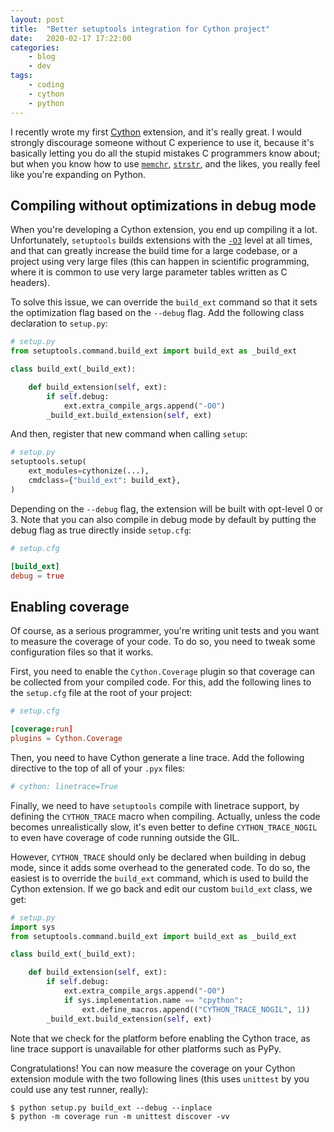 ```yaml
---
layout: post
title:	"Better setuptools integration for Cython project"
date:	2020-02-17 17:22:00
categories:
    - blog
    - dev
tags:
    - coding
    - cython
    - python
---
```


I recently wrote my first [Cython](https://cython.org/) extension, and
it's really great. I would strongly discourage someone without C experience
to use it, because it's basically letting you do all the stupid mistakes C programmers know about; but when you know how to use
[`memchr`](http://man7.org/linux/man-pages/man3/memchr.3.html),
[`strstr`](http://man7.org/linux/man-pages/man3/strstr.3.html), and the likes,
you really feel like you're expanding on Python.


## Compiling without optimizations in debug mode

When you're developing a Cython extension, you end up compiling it a lot.
Unfortunately, `setuptools` builds extensions with the
[`-O3`](https://gcc.gnu.org/onlinedocs/gcc/Optimize-Options.html) level at all
times, and that can greatly increase the build time for a large codebase, or
a project using very large files (this can happen in scientific programming,
where it is common to use very large parameter tables written as C headers).

To solve this issue, we can override the `build_ext` command so that it sets
the optimization flag based on the `--debug` flag. Add the following class
declaration to `setup.py`:
```python
# setup.py
from setuptools.command.build_ext import build_ext as _build_ext

class build_ext(_build_ext):

    def build_extension(self, ext):
        if self.debug:
            ext.extra_compile_args.append("-O0")
        _build_ext.build_extension(self, ext)
```

And then, register that new command when calling `setup`:
```python
# setup.py
setuptools.setup(
    ext_modules=cythonize(...),
    cmdclass={"build_ext": build_ext},
)
```

Depending on the `--debug` flag, the extension will be built with opt-level 0
or 3. Note that you can also compile in debug mode by default by putting the
debug flag as true directly inside `setup.cfg`:

```toml
# setup.cfg

[build_ext]
debug = true
```


## Enabling coverage

Of course, as a serious programmer, you're writing unit tests and you want to
measure the coverage of your code. To do so, you need to tweak some
configuration files so that it works.

First, you need to enable the `Cython.Coverage` plugin so that coverage can be
collected from your compiled code. For this, add the following lines to the
`setup.cfg` file at the root of your project:

```toml
# setup.cfg

[coverage:run]
plugins = Cython.Coverage
```

Then, you need to have Cython generate a line trace. Add the following directive
to the top of all of your `.pyx` files:
```python
# cython: linetrace=True
```

Finally, we need to have `setuptools` compile with linetrace support, by defining
the `CYTHON_TRACE` macro when compiling. Actually, unless the code becomes
unrealistically slow, it's even better to define `CYTHON_TRACE_NOGIL` to even
have coverage of code running outside the GIL.

However, `CYTHON_TRACE` should only be declared when building in debug mode,
since it adds some overhead to the generated code. To do so, the easiest is to
override the `build_ext` command, which is used to build the Cython extension.
If we go back and edit our custom `build_ext` class, we get:
```python
# setup.py
import sys
from setuptools.command.build_ext import build_ext as _build_ext

class build_ext(_build_ext):

    def build_extension(self, ext):
        if self.debug:
            ext.extra_compile_args.append("-O0")
            if sys.implementation.name == "cpython":
                ext.define_macros.append(("CYTHON_TRACE_NOGIL", 1))
        _build_ext.build_extension(self, ext)
```

Note that we check for the platform before enabling the Cython trace, as line
trace support is unavailable for other platforms such as PyPy.

Congratulations! You can now measure the coverage on your Cython extension
module with the two following lines (this uses `unittest` by you could use
any test runner, really):
```console
$ python setup.py build_ext --debug --inplace
$ python -m coverage run -m unittest discover -vv
```
